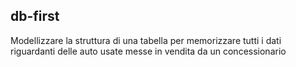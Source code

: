 ## db-first

Modellizzare la struttura di una tabella per memorizzare tutti i dati riguardanti delle auto usate messe in vendita da un concessionario
